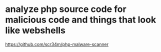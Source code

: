 # analyze php source code for malicious code and things that look like webshells
https://github.com/scr34m/php-malware-scanner

